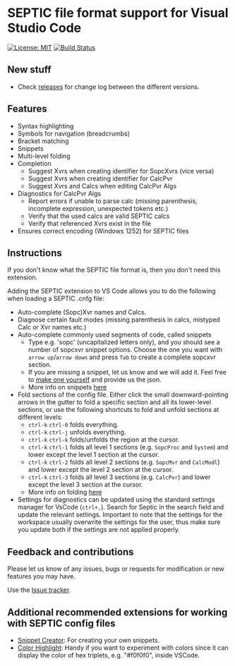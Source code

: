 # SEPTIC file format support for Visual Studio Code

[![License: MIT](https://img.shields.io/badge/License-MIT-yellow.svg)](https://opensource.org/licenses/MIT)
[![Build Status](https://dev.azure.com/EIIDS/vscode-septic/_apis/build/status/equinor.vscode-septic?branchName=master)](https://dev.azure.com/EIIDS/vscode-septic/_build/latest?definitionId=1&branchName=master)

## New stuff

-   Check [releases](https://github.com/equinor/vscode-septic/releases) for change log between the different versions.

## Features

-   Syntax highlighting
-   Symbols for navigation (breadcrumbs)
-   Bracket matching
-   Snippets
-   Multi-level folding
-   Completion
    -   Suggest Xvrs when creating identifier for SopcXvrs (vice versa)
    -   Suggest Xvrs when creating identifier for CalcPvr
    -   Suggest Xvrs and Calcs when editing CalcPvr Algs
-   Diagnostics for CalcPvr Algs
    -   Report errors if unable to parse calc (missing parenthesis, incomplete expression, unexpected tokens etc.)
    -   Verify that the used calcs are valid SEPTIC calcs
    -   Verify that referenced Xvrs exist in the file
-   Ensures correct encoding (Windows 1252) for SEPTIC files

## Instructions

If you don't know what the SEPTIC file format is, then you don't need this extension.

Adding the SEPTIC extension to VS Code allows you to do the following when loading a SEPTIC .cnfg file:

-   Auto-complete (Sopc)Xvr names and Calcs.
-   Diagnose certain fault modes (missing parenthesis in calcs, mistyped Calc or Xvr names etc.)
-   Auto-complete commonly used segments of code, called snippets
    -   Type e.g. 'sopc' (uncapitalized letters only), and you should see a number of sopcxvr snippet options. Choose the one you want with `arrow up`/`arrow down` and press `Tab` to create a complete sopcxvr section.
    -   If you are missing a snippet, let us know and we will add it. Feel free to [make one yourself](https://code.visualstudio.com/docs/editor/userdefinedsnippets#_create-your-own-snippets) and provide us the json.
    -   More info on snippets [here](https://code.visualstudio.com/docs/editor/userdefinedsnippets)
-   Fold sections of the config file. Either click the small downward-pointing arrows in the gutter to fold a specific section and all its lower-level sections, or use the following shortcuts to fold and unfold sections at different levels:
    -   `ctrl-k` `ctrl-0` folds everything.
    -   `ctrl-k` `ctrl-j` unfolds everything.
    -   `ctrl-k` `ctrl-k` folds/unfolds the region at the cursor.
    -   `ctrl-k` `ctrl-1` folds all level 1 sections (e.g. `SopcProc` and `System`) and lower except the level 1 section at the cursor.
    -   `ctrl-k` `ctrl-2` folds all level 2 sections (e.g. `SopcMvr` and `CalcModl`) and lower except the level 2 section at the cursor.
    -   `ctrl-k` `ctrl-3` folds all level 3 sections (e.g. `CalcPvr`) and lower except the level 3 section at the cursor.
    -   More info on folding [here](https://code.visualstudio.com/docs/editor/codebasics#_folding)
-   Settings for diagnostics can be updated using the standard settings manager for VsCode (`ctrl+,`). Search for Septic in the search field and update the relevant settings. Important to note that the settings for the workspace usually overwrite the settings for the user, thus make sure you update both if the settings are not applied properly.

## Feedback and contributions

Please let us know of any issues, bugs or requests for modification or new features you may have.

Use the [Issue tracker](https://github.com/equinor/vscode-septic/issues).

## Additional recommended extensions for working with SEPTIC config files

-   [Snippet Creator][snippet-creator]: For creating your own snippets.
-   [Color Highlight][color-highlight]: Handy if you want to experiment with colors since it can display the color of hex triplets, e.g. "#f0f0f0", inside VSCode.

[snippet-creator]: https://marketplace.visualstudio.com/items?itemName=wware.snippet-creator
[color-highlight]: https://marketplace.visualstudio.com/items?itemName=naumovs.color-highlight
